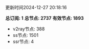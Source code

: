 更新时间2024-12-27 20:18:16

**总订阅: 1**
**总节点: 2737**
**有效节点: 1893**
- v2ray节点: 388
- ss节点: 1501
- ssr节点: 4

